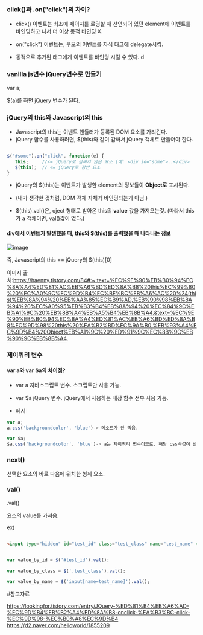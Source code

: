 ### click()과 .on("click")의 차이?

- click() 이벤트는 최초에 페이지를 로딩할 때 선언되어 있던 element에 이벤트를 바인딩하고 나서 더 이상 동적 바인딩 X. 
 
- on("click") 이벤트는, 부모의 이벤트를 자식 태그에 delegate시킴. 
 
- 동적으로 추가된 태그에게 이벤트를 바인딩 시킬 수 있다. 
d



### vanilla js변수 jQuery변수로 만들기
var a;

$(a)를 하면 jQuery 변수가 된다.



### jQuery의 this와 Javascript의 this

- Javascript의 this는 이벤트 핸들러가 등록된 DOM 요소를 가리킨다. 
- jQuery 함수를 사용하려면, $(this)와 같이 감싸서 jQuery 객체로 만들어야 한다.

```javascript 

$("#some").on("click", function(e) {
   this;     //<= jQuery로 감싸지 않은 요소 (예: <div id="some">..</div>
   $(this);  // <= jQuery로 감싼 요소 
}

```

- jQuery의 $(this)는 이벤트가 발생한 element의 정보들이 **Object로** 표시된다. 
- (내가 생각한 것처럼, DOM 객체 자체가 바인딩되는게 아님.)

- $(this).val()은, oject 형태로 받아온 this의 **value** 값을 가져오는것. 
(따라서 this가 a 객체이면, val()값이 없다.)


#### div에서 이벤트가 발생했을 때, this와 $(this)를 출력했을 때 나타나는 정보
![image](https://user-images.githubusercontent.com/15938354/117978001-59d67980-b36c-11eb-83b6-8271551f6e91.png)

즉, Javascript의 this == jQuery의 $(this)[0]

이미지 출처:https://haenny.tistory.com/84#:~:text=%EC%9E%90%EB%B0%94%EC%8A%A4%ED%81%AC%EB%A6%BD%ED%8A%B8%20this%EC%99%80%20%EC%A0%9C%EC%9D%B4%EC%BF%BC%EB%A6%AC%20%24(this)%EB%8A%94%20%EB%AA%85%EC%B9%AD,%EB%90%98%EB%8A%94%20%EC%A0%95%EB%B3%B4%EB%8A%94%20%EC%84%9C%EB%A1%9C%20%EB%8B%A4%EB%A5%B4%EB%8B%A4.&text=%EC%9E%90%EB%B0%94%EC%8A%A4%ED%81%AC%EB%A6%BD%ED%8A%B8%EC%9D%98%20this%20%EA%B2%BD%EC%9A%B0,%EB%93%A4%EC%9D%B4%20Object%EB%A1%9C%20%ED%91%9C%EC%8B%9C%EB%90%9C%EB%8B%A4.



### 제이쿼리 변수

#### var a와 var $a의 차이점?
- var a
 자바스크립트 변수. 스크립트만 사용 가능.

- var $a
  jQuery 변수. jQuery에서 사용하는 내장 함수 전부 사용 가능. 


- 예시
```javascript
var a;
a.css('backgroundcolor', 'blue')-> 메소드가 안 먹음.

var $a;
$a.css('backgroundcolor', 'blue')-> a는 제이쿼리 변수이므로, 해당 css속성이 반영.
```
### next()
선택한 요소의 바로 다음에 위치한 형제 요소.


### val()
.val()

요소의 value를 가져옴.

ex)

```html

<input type="hidden" id="test_id" class="test_class" name="test_name" value="test">

```

```javascript 

var value_by_id = $('#test_id').val();

var value_by_class = $('.test_class').val();

var value_by_name = $('input[name=test_name]').val();

```


#참고자료

https://lookingfor.tistory.com/entry/JQuery-%ED%81%B4%EB%A6%AD-%EC%9D%B4%EB%B2%A4%ED%8A%B8-onclick-%EA%B3%BC-click-%EC%9D%98-%EC%B0%A8%EC%9D%B4
https://d2.naver.com/helloworld/1855209
